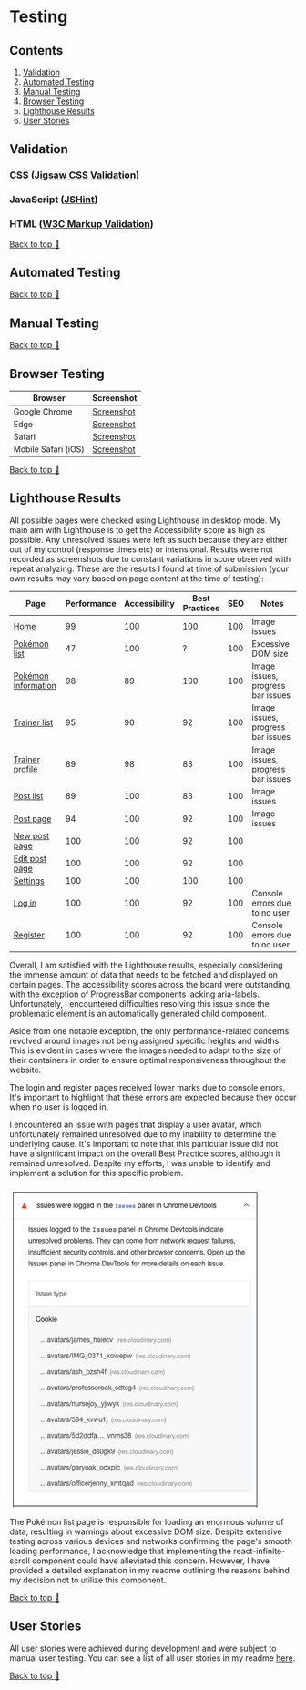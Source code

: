 # Testing

## Contents

1. [Validation](#validation)
2. [Automated Testing](#automated-testing)
3. [Manual Testing](#manual-testing)
4. [Browser Testing](#browser-testing)
5. [Lighthouse Results](#lighthouse-results)
6. [User Stories](#user-stories)

## Validation

### CSS ([Jigsaw CSS Validation](https://jigsaw.w3.org/css-validator/))

### JavaScript ([JSHint](https://jshint.com/))

### HTML ([W3C Markup Validation](https://validator.w3.org/))

[Back to top 🔺](#testing)

## Automated Testing

[Back to top 🔺](#testing)

## Manual Testing

[Back to top 🔺](#testing)

## Browser Testing

| Browser             | Screenshot     |
| ------------------- | -------------- |
| Google Chrome       | [Screenshot]() |
| Edge                | [Screenshot]() |
| Safari              | [Screenshot]() |
| Mobile Safari (iOS) | [Screenshot]() |

[Back to top 🔺](#testing)

## Lighthouse Results

All possible pages were checked using Lighthouse in desktop mode. My main aim with Lighthouse is to get the Accessibility score as high as possible. Any unresolved issues were left as such because they are either out of my control (response times etc) or intensional. Results were not recorded as screenshots due to constant variations in score observed with repeat analyzing. These are the results I found at time of submission (your own results may vary based on page content at the time of testing):

| Page                                                                           | Performance | Accessibility | Best Practices | SEO | Notes                             |
| ------------------------------------------------------------------------------ | ----------- | ------------- | -------------- | --- | --------------------------------- |
| [Home](https://project-5-pokebox.herokuapp.com/)                               | 99          | 100           | 100            | 100 | Image issues                      |
| [Pokémon list](https://project-5-pokebox.herokuapp.com/pokemon)                | 47          | 100           | ?              | 100 | Excessive DOM size                |
| [Pokémon information](https://project-5-pokebox.herokuapp.com/pokemon/pikachu) | 98          | 89            | 100            | 100 | Image issues, progress bar issues |
| [Trainer list](https://project-5-pokebox.herokuapp.com/trainers)               | 95          | 90            | 92             | 100 | Image issues, progress bar issues |
| [Trainer profile](https://project-5-pokebox.herokuapp.com/trainer/15)          | 89          | 98            | 83             | 100 | Image issues, progress bar issues |
| [Post list](https://project-5-pokebox.herokuapp.com/posts)                     | 89          | 100           | 83             | 100 | Image issues                      |
| [Post page](https://project-5-pokebox.herokuapp.com/post/37)                   | 94          | 100           | 92             | 100 | Image issues                      |
| [New post page](https://project-5-pokebox.herokuapp.com/newpost)               | 100         | 100           | 92             | 100 |                                   |
| [Edit post page](https://project-5-pokebox.herokuapp.com/newpost)              | 100         | 100           | 92             | 100 |                                   |
| [Settings](https://project-5-pokebox.herokuapp.com/settings)                   | 100         | 100           | 100            | 100 |                                   |
| [Log in](https://project-5-pokebox.herokuapp.com/login)                        | 100         | 100           | 92             | 100 | Console errors due to no user     |
| [Register](https://project-5-pokebox.herokuapp.com/register)                   | 100         | 100           | 92             | 100 | Console errors due to no user     |

Overall, I am satisfied with the Lighthouse results, especially considering the immense amount of data that needs to be fetched and displayed on certain pages. The accessibility scores across the board were outstanding, with the exception of ProgressBar components lacking aria-labels. Unfortunately, I encountered difficulties resolving this issue since the problematic element is an automatically generated child component.

Aside from one notable exception, the only performance-related concerns revolved around images not being assigned specific heights and widths. This is evident in cases where the images needed to adapt to the size of their containers in order to ensure optimal responsiveness throughout the website.

The login and register pages received lower marks due to console errors. It's important to highlight that these errors are expected because they occur when no user is logged in.

I encountered an issue with pages that display a user avatar, which unfortunately remained unresolved due to my inability to determine the underlying cause. It's important to note that this particular issue did not have a significant impact on the overall Best Practice scores, although it remained unresolved. Despite my efforts, I was unable to identify and implement a solution for this specific problem.

![pages with avatar issue](https://raw.githubusercontent.com/paulio11/P5-Pokebox/main/documentation/images/testing-avatar-issue.png)

The Pokémon list page is responsible for loading an enormous volume of data, resulting in warnings about excessive DOM size. Despite extensive testing across various devices and networks confirming the page's smooth loading performance, I acknowledge that implementing the react-infinite-scroll component could have alleviated this concern. However, I have provided a detailed explanation in my readme outlining the reasons behind my decision not to utilize this component.

[Back to top 🔺](#testing)

## User Stories

All user stories were achieved during development and were subject to manual user testing. You can see a list of all user stories in my readme [here](https://github.com/paulio11/P5-Pokebox#epics-and-user-stories).

[Back to top 🔺](#testing)
